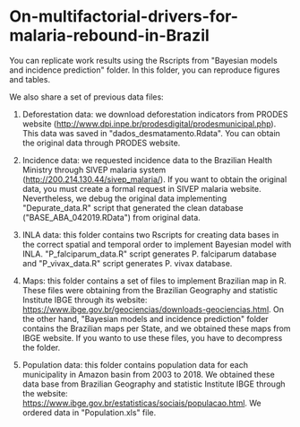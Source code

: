 # On-multifactorial-drivers-for-malaria-rebound-in-Brazil

You can replicate work results using the Rscripts from "Bayesian models and incidence prediction" folder. In this folder, you can reproduce figures and tables.

We also share a set of previous data files:

1. Deforestation data: we download deforestation indicators from PRODES website (http://www.dpi.inpe.br/prodesdigital/prodesmunicipal.php). This data was saved in "dados_desmatamento.Rdata". You can obtain the original data through PRODES website.

2. Incidence data: we requested incidence data to the Brazilian Health Ministry through SIVEP malaria system (http://200.214.130.44/sivep_malaria/). If you want to obtain the original data, you must create a formal request in SIVEP malaria website. Nevertheless, we debug the original data implementing "Depurate_data.R" script that generated the clean database ("BASE_ABA_042019.RData") from original data. 

3. INLA data: this folder contains two Rscripts for creating data bases in the correct spatial and temporal order to implement Bayesian model with INLA. "P_falciparum_data.R" script generates P. falciparum database and "P_vivax_data.R" script generates P. vivax database.

4. Maps: this folder contains a set of files to implement Brazilian map in R. These files were obtaining from the Brazilian Geography and statistic Institute IBGE through its website: https://www.ibge.gov.br/geociencias/downloads-geociencias.html. On the other hand, "Bayesian models and incidence prediction" folder contains the Brazilian maps per State, and we obtained these maps from IBGE website. If you wanto to use these files, you have to decompress the folder.

5. Population data: this folder contains population data for each municipality in Amazon basin from 2003 to 2018. We obtained these data base from Brazilian Geography and statistic Institute IBGE through the website: https://www.ibge.gov.br/estatisticas/sociais/populacao.html. We ordered data in "Population.xls" file.
